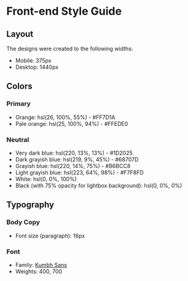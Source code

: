 # Front-end Style Guide

## Layout

The designs were created to the following widths:

- Mobile: 375px
- Desktop: 1440px

## Colors

### Primary

- Orange: hsl(26, 100%, 55%) - #FF7D1A
- Pale orange: hsl(25, 100%, 94%) - #FFEDE0

### Neutral

- Very dark blue: hsl(220, 13%, 13%) - #1D2025
- Dark grayish blue: hsl(219, 9%, 45%) - #68707D
- Grayish blue: hsl(220, 14%, 75%) - #B6BCC8
- Light grayish blue: hsl(223, 64%, 98%) - #F7F8FD
- White: hsl(0, 0%, 100%)
- Black (with 75% opacity for lightbox background): hsl(0, 0%, 0%)

## Typography

### Body Copy

- Font size (paragraph): 16px

### Font

- Family: [Kumbh Sans](https://fonts.google.com/specimen/Kumbh+Sans)
- Weights: 400, 700
